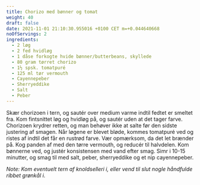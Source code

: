 ```yaml
---
title: Chorizo med bønner og tomat
weight: 40
draft: false
date: 2021-11-01 21:10:30.955016 +0100 CET m=+0.044640668
noOfServings: 2
ingredients:
  - 2 løg
  - 2 fed hvidløg
  - 1 dåse forkogte hvide bønner/butterbeans, skyllede
  - 80 gram tørret chorizo
  - 1½ spsk. tomatpuré
  - 125 ml tør vermouth
  - Cayennepeber
  - Sherryeddike
  - Salt
  - Peber
---
```




Skær chorizoen i tern, og sautér over medium varme indtil fedtet er
smeltet fra. Kom fintsnittet løg og hvidløg på, og sautér uden at det
tager farve. Chorizoen krydrer retten, og man behøver ikke at salte før
den sidste justering af smagen. Når løgene er blevet bløde, kommes
tomatpuré ved og ristes af indtil det får en rustrød farve. Vær
opmærksom, da det let brænder på. Kog panden af med den tørre vermouth,
og reducér til halvdelen. Kom bønnerne ved, og justér konsistensen med
vand efter smag. Simr i 10-15 minutter, og smag til med salt, peber,
sherryeddike og et nip cayennepeber.

*Note: Kom eventuelt tern af knoldselleri i, eller vend til slut nogle
håndfulde ribbet grønkål i.*

